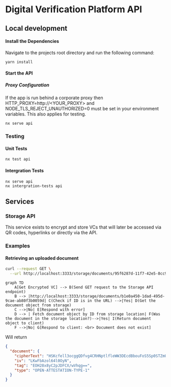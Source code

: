 # Digital Verification Platform API

## Local development

#### Install the Dependencies

Navigate to the projects root directory and run the following command:

```
yarn install
```

#### Start the API

##### Proxy Configuration

If the app is run behind a corporate proxy then HTTP_PROXY=http://<YOUR_PROXY> and NODE_TLS_REJECT_UNAUTHORIZED=0 must be set in your environment variables. This also applies for testing.

```
nx serve api
```

### Testing

#### Unit Tests

```
nx test api
```

#### Intergration Tests

```
nx serve api
nx intergration-tests api
```

## Services

### Storage API

This service exists to encrypt and store VCs that will later be accessed via QR codes, hyperlinks or directly via the API.

### Examples

#### Retrieving an uploaded document

```sh
curl --request GET \
  --url http://localhost:3333/storage/documents/95f6287d-11f7-42e5-8cc9-aefa25e754df
```

```mermaid
graph TD
    A[Get Encrypted VC] --> B(Send GET request to the Storage API endpoint)
    B --> |http://localhost:3333/storage/documents/b1e0a450-1dad-495d-9cae-ab80f3b0059d| C(Check if ID is in the URL) -->|Yes| D(Get the document object from storage)
    C -->|No| E[Respond with error]
    D --> | Fetch document object by ID from storage location| F(Was the document in the storage location?)-->|Yes| I(Return document object to client)
    F -->|No| G[Respond to client: <br> Document does not exist]
```

Will return

```json
{
  "document": {
    "cipherText": "HSKcfell3ocggQDfvg4CRHNptlfleWW3DEcdBbouFoS5Sp0STZmU2ddmchLcinsxYBkN+VFrFNhC3ws1vB6HEWq/mmz+7Vl0HRiBnC8NP4iZFEdbDelCuyfEoRLVenFXcQu2LnBB63aqicvNhzOs1p/dJQnmkr5zxR3vW0MgH+Xi8/NY+lOUu0+TTDs8S4AkhO3BsX1TnS8eWpjImDUxNDTA7tDiyx0m2Ns+EbqJY1q/wi5Wq1vqezpOLaBiAn4TJ4zYARU1BeiCbBGSaCKPtLZPhFYd9EeCTghqdgVqyL8ZuVONYELgvUATvtqJiOqTxkAVm2H9EoKzmP9hzwCW4r3JOl/glaST+IdXfq/aSxqUVbobLH4q7Ho7gNTM5wnvjmhpfo+K6ycsfTyHLvBGQqnITlH0+RnXsSTimxdmEPShG0ER8ul+5d8e68oozZntB6bkM3TxoZJ8idh2",
    "iv": "LKwFbAzol64l0OyN",
    "tag": "EOH28x8yC2pJDFCX/wVhqg==",
    "type": "OPEN-ATTESTATION-TYPE-1"
  }
}
```
